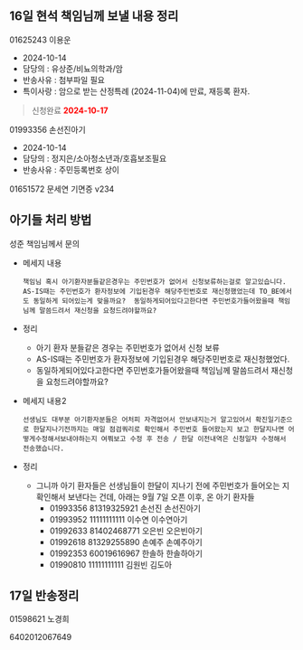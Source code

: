





## 16일 현석 책임님께 보낼 내용 정리
01625243 이용운
- 2024-10-14
- 담당의 : 유상준/비뇨의학과/암
- 반송사유 : 첨부파일 필요
- 특이사랑 : 암으로 받는 산정특례 (2024-11-04)에 만료, 재등록 환자. 
> 신청완료 <strong style="color:red">2024-10-17</strong>

01993356 손선진아기
- 2024-10-14
- 담당의 : 정지은/소아청소년과/호흡보조필요
- 반송사유 : 주민등록번호 상이




01651572 문세연
기면증
v234


## 아기들 처리 방법
성준 책임님께서 문의


- 메세지 내용
    ```
    책임님 혹시 아기환자분들같은경우는 주민번호가 없어서 신청보류하는걸로 알고있습니다. AS-IS때는 주민번호가 환자정보에 기입된경우 해당주민번호로 재신청했었는데 TO_BE에서도 동일하게 되어있는게 맞을까요?  동일하게되어있다고한다면 주민번호가들어왔을때 책임님께 말씀드려서 재신청을 요청드려야할까요?
    ```
- 정리
    - 아기 환자 분들같은 경우는 주민번호가 없어서 신청 보류
    - AS-IS때는 주민번호가 환자정보에 기입된경우 해당주민번호로 재신청했었다.
    - 동일하게되어있다고한다면 주민번호가들어왔을때 책임님께 말씀드려서 재신청을 요청드려야할까요?


- 메세지 내용2
    ```
    선생님도 대부분 아기환자분들은 어처피 자격없어서 안보내지는거 알고있어서 확진일기준으로 한달지나기전까지는 매일 점검쿼리로 확인해서 주민번호 들어왔는지 보고 한달지나면 어떻게수정해서보내야하는지 여쭤보고 수정 후 전송 / 한달 이전내역은 신청일자 수정해서 전송했습니다.
    ```
- 정리
    - 그니까 아기 환자들은 선생님들이 한달이 지나기 전에 주민번호가 들어오는 지 확인해서 보낸다는 건데, 아래는 9월 7일 오픈 이후, 온 아기 환자들
        - 01993356	81319325921	손선진	손선진아기
        - 01993952	11111111111	이수연	이수연아기
        - 01992633	81402468771	오은빈	오은빈아기
        - 01992618	81329255890	손예주	손예주아기
        - 01992353	60019616967	한솔하	한솔하아기
        - 01990810	11111111111	김원빈	김도아







## 17일 반송정리

01598621 노경희

 6402012067649
